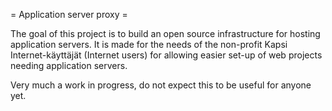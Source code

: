 = Application server proxy =

The goal of this project is to build an open source infrastructure
for hosting application servers. It is made for the needs of the
non-profit Kapsi Internet-käyttäjät (Internet users) for allowing
easier set-up of web projects needing application servers.

Very much a work in progress, do not expect this to be useful for
anyone yet.

